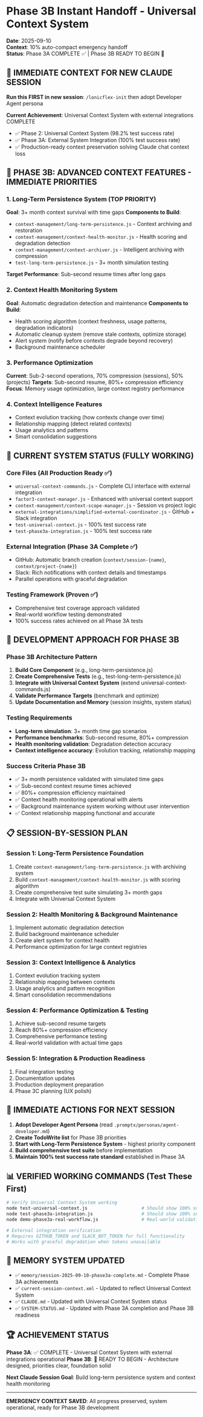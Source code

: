 # Phase 3B Instant Handoff - Universal Context System

**Date**: 2025-09-10  
**Context**: 10% auto-compact emergency handoff  
**Status**: Phase 3A COMPLETE ✅ | Phase 3B READY TO BEGIN 🚀

## 🎯 IMMEDIATE CONTEXT FOR NEW CLAUDE SESSION

**Run this FIRST in new session**: `/lonicflex-init` then adopt Developer Agent persona

**Current Achievement**: Universal Context System with external integrations COMPLETE
- ✅ Phase 2: Universal Context System (98.2% test success rate)
- ✅ Phase 3A: External System Integration (100% test success rate)
- ✅ Production-ready context preservation solving Claude chat context loss

## 🚀 PHASE 3B: ADVANCED CONTEXT FEATURES - IMMEDIATE PRIORITIES

### 1. Long-Term Persistence System (TOP PRIORITY)
**Goal**: 3+ month context survival with time gaps
**Components to Build**:
- `context-management/long-term-persistence.js` - Context archiving and restoration
- `context-management/context-health-monitor.js` - Health scoring and degradation detection  
- `context-management/context-archiver.js` - Intelligent archiving with compression
- `test-long-term-persistence.js` - 3+ month simulation testing

**Target Performance**: Sub-second resume times after long gaps

### 2. Context Health Monitoring System
**Goal**: Automatic degradation detection and maintenance
**Components to Build**:
- Health scoring algorithm (context freshness, usage patterns, degradation indicators)
- Automatic cleanup system (remove stale contexts, optimize storage)
- Alert system (notify before contexts degrade beyond recovery)
- Background maintenance scheduler

### 3. Performance Optimization
**Current**: Sub-2-second operations, 70% compression (sessions), 50% (projects)
**Targets**: Sub-second resume, 80%+ compression efficiency
**Focus**: Memory usage optimization, large context registry performance

### 4. Context Intelligence Features
- Context evolution tracking (how contexts change over time)
- Relationship mapping (detect related contexts)
- Usage analytics and patterns
- Smart consolidation suggestions

## 📁 CURRENT SYSTEM STATUS (FULLY WORKING)

### Core Files (All Production Ready ✅)
- `universal-context-commands.js` - Complete CLI interface with external integration
- `factor3-context-manager.js` - Enhanced with universal context support
- `context-management/context-scope-manager.js` - Session vs project logic
- `external-integrations/simplified-external-coordinator.js` - GitHub + Slack integration
- `test-universal-context.js` - 100% test success rate
- `test-phase3a-integration.js` - 100% test success rate

### External Integration (Phase 3A Complete ✅)
- GitHub: Automatic branch creation (`context/session-{name}`, `context/project-{name}`)
- Slack: Rich notifications with context details and timestamps
- Parallel operations with graceful degradation

### Testing Framework (Proven ✅)
- Comprehensive test coverage approach validated
- Real-world workflow testing demonstrated
- 100% success rates achieved on all Phase 3A tests

## 🔧 DEVELOPMENT APPROACH FOR PHASE 3B

### Phase 3B Architecture Pattern
1. **Build Core Component** (e.g., long-term-persistence.js)
2. **Create Comprehensive Tests** (e.g., test-long-term-persistence.js)
3. **Integrate with Universal Context System** (extend universal-context-commands.js)
4. **Validate Performance Targets** (benchmark and optimize)
5. **Update Documentation and Memory** (session insights, system status)

### Testing Requirements
- **Long-term simulation**: 3+ month time gap scenarios
- **Performance benchmarks**: Sub-second resume, 80%+ compression
- **Health monitoring validation**: Degradation detection accuracy
- **Context intelligence accuracy**: Evolution tracking, relationship mapping

### Success Criteria Phase 3B
- ✅ 3+ month persistence validated with simulated time gaps
- ✅ Sub-second context resume times achieved  
- ✅ 80%+ compression efficiency maintained
- ✅ Context health monitoring operational with alerts
- ✅ Background maintenance system working without user intervention
- ✅ Context relationship mapping functional and accurate

## 📋 SESSION-BY-SESSION PLAN

### Session 1: Long-Term Persistence Foundation
1. Create `context-management/long-term-persistence.js` with archiving system
2. Build `context-management/context-health-monitor.js` with scoring algorithm
3. Create comprehensive test suite simulating 3+ month gaps
4. Integrate with Universal Context System

### Session 2: Health Monitoring & Background Maintenance  
1. Implement automatic degradation detection
2. Build background maintenance scheduler
3. Create alert system for context health
4. Performance optimization for large context registries

### Session 3: Context Intelligence & Analytics
1. Context evolution tracking system
2. Relationship mapping between contexts  
3. Usage analytics and pattern recognition
4. Smart consolidation recommendations

### Session 4: Performance Optimization & Testing
1. Achieve sub-second resume targets
2. Reach 80%+ compression efficiency
3. Comprehensive performance testing
4. Real-world validation with actual time gaps

### Session 5: Integration & Production Readiness
1. Final integration testing
2. Documentation updates
3. Production deployment preparation
4. Phase 3C planning (UX polish)

## 🎯 IMMEDIATE ACTIONS FOR NEXT SESSION

1. **Adopt Developer Agent Persona** (read `.promptx/personas/agent-developer.md`)
2. **Create TodoWrite list** for Phase 3B priorities
3. **Start with Long-Term Persistence System** - highest priority component
4. **Build comprehensive test suite** before implementation
5. **Maintain 100% test success rate standard** established in Phase 3A

## 📊 VERIFIED WORKING COMMANDS (Test These First)

```bash
# Verify Universal Context System working
node test-universal-context.js                    # Should show 100% success
node test-phase3a-integration.js                  # Should show 100% success  
node demo-phase3a-real-workflow.js                # Real-world validation

# External integration verification
# Requires GITHUB_TOKEN and SLACK_BOT_TOKEN for full functionality
# Works with graceful degradation when tokens unavailable
```

## 🧠 MEMORY SYSTEM UPDATED

- ✅ `memory/session-2025-09-10-phase3a-complete.md` - Complete Phase 3A achievements
- ✅ `current-session-context.xml` - Updated to reflect Universal Context System
- ✅ `CLAUDE.md` - Updated with Universal Context System status
- ✅ `SYSTEM-STATUS.md` - Updated with Phase 3A completion and Phase 3B readiness

## 🏆 ACHIEVEMENT STATUS

**Phase 3A**: ✅ COMPLETE - Universal Context System with external integrations operational
**Phase 3B**: 🚀 READY TO BEGIN - Architecture designed, priorities clear, foundation solid

**Next Claude Session Goal**: Build long-term persistence system and context health monitoring

---

**EMERGENCY CONTEXT SAVED**: All progress preserved, system operational, ready for Phase 3B development